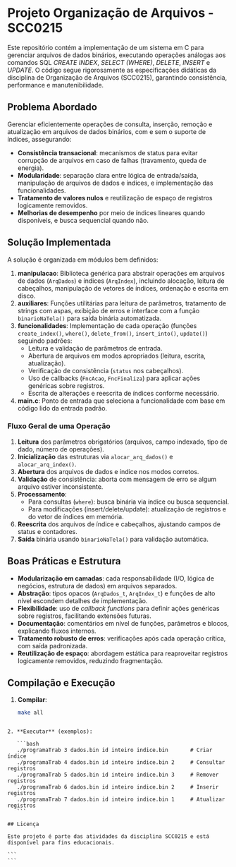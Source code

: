 # Projeto Organização de Arquivos - SCC0215

Este repositório contém a implementação de um sistema em C para gerenciar arquivos de dados binários, executando operações análogas aos comandos SQL _CREATE INDEX_, _SELECT (WHERE)_, _DELETE_, _INSERT_ e _UPDATE_. O código segue rigorosamente as especificações didáticas da disciplina de Organização de Arquivos (SCC0215), garantindo consistência, performance e manutenibilidade.

## Problema Abordado

Gerenciar eficientemente operações de consulta, inserção, remoção e atualização em arquivos de dados binários, com e sem o suporte de índices, assegurando:

- **Consistência transacional**: mecanismos de status para evitar corrupção de arquivos em caso de falhas (travamento, queda de energia).
- **Modularidade**: separação clara entre lógica de entrada/saída, manipulação de arquivos de dados e índices, e implementação das funcionalidades.
- **Tratamento de valores nulos** e reutilização de espaço de registros logicamente removidos.
- **Melhorias de desempenho** por meio de índices lineares quando disponíveis, e busca sequencial quando não.

## Solução Implementada

A solução é organizada em módulos bem definidos:

1. **manipulacao**: Biblioteca genérica para abstrair operações em arquivos de dados (`ArqDados`) e índices (`ArqIndex`), incluindo alocação, leitura de cabeçalhos, manipulação de vetores de índices, ordenação e escrita em disco.
2. **auxiliares**: Funções utilitárias para leitura de parâmetros, tratamento de strings com aspas, exibição de erros e interface com a função `binarioNaTela()` para saída binária automatizada.
3. **funcionalidades**: Implementação de cada operação (funções `create_index()`, `where()`, `delete_from()`, `insert_into()`, `update()`) seguindo padrões:
   - Leitura e validação de parâmetros de entrada.
   - Abertura de arquivos em modos apropriados (leitura, escrita, atualização).
   - Verificação de consistência (`status` nos cabeçalhos).
   - Uso de callbacks (`FncAcao`, `FncFinaliza`) para aplicar ações genéricas sobre registros.
   - Escrita de alterações e reescrita de índices conforme necessário.
4. **main.c**: Ponto de entrada que seleciona a funcionalidade com base em código lido da entrada padrão.

### Fluxo Geral de uma Operação

1. **Leitura** dos parâmetros obrigatórios (arquivos, campo indexado, tipo de dado, número de operações).
2. **Inicialização** das estruturas via `alocar_arq_dados()` e `alocar_arq_index()`.
3. **Abertura** dos arquivos de dados e índice nos modos corretos.
4. **Validação** de consistência: aborta com mensagem de erro se algum arquivo estiver inconsistente.
5. **Processamento**:
   - Para consultas (`where`): busca binária via índice ou busca sequencial.
   - Para modificações (insert/delete/update): atualização de registros e do vetor de índices em memória.
6. **Reescrita** dos arquivos de índice e cabeçalhos, ajustando campos de status e contadores.
7. **Saída** binária usando `binarioNaTela()` para validação automática.

## Boas Práticas e Estrutura

- **Modularização em camadas**: cada responsabilidade (I/O, lógica de negócios, estrutura de dados) em arquivos separados.
- **Abstração**: tipos opacos (`ArqDados_t`, `ArqIndex_t`) e funções de alto nível escondem detalhes de implementação.
- **Flexibilidade**: uso de _callback functions_ para definir ações genéricas sobre registros, facilitando extensões futuras.
- **Documentação**: comentários em nível de funções, parâmetros e blocos, explicando fluxos internos.
- **Tratamento robusto de erros**: verificações após cada operação crítica, com saída padronizada.
- **Reutilização de espaço**: abordagem estática para reaproveitar registros logicamente removidos, reduzindo fragmentação.

## Compilação e Execução

1. **Compilar**:
   ```bash
   make all
````

2. **Executar** (exemplos):

   ```bash
   ./programaTrab 3 dados.bin id inteiro indice.bin       # Criar índice
   ./programaTrab 4 dados.bin id inteiro indice.bin 2     # Consultar registros
   ./programaTrab 5 dados.bin id inteiro indice.bin 3     # Remover registros
   ./programaTrab 6 dados.bin id inteiro indice.bin 2     # Inserir registros
   ./programaTrab 7 dados.bin id inteiro indice.bin 1     # Atualizar registros
   ```

## Licença

Este projeto é parte das atividades da disciplina SCC0215 e está disponível para fins educacionais.

```
```
